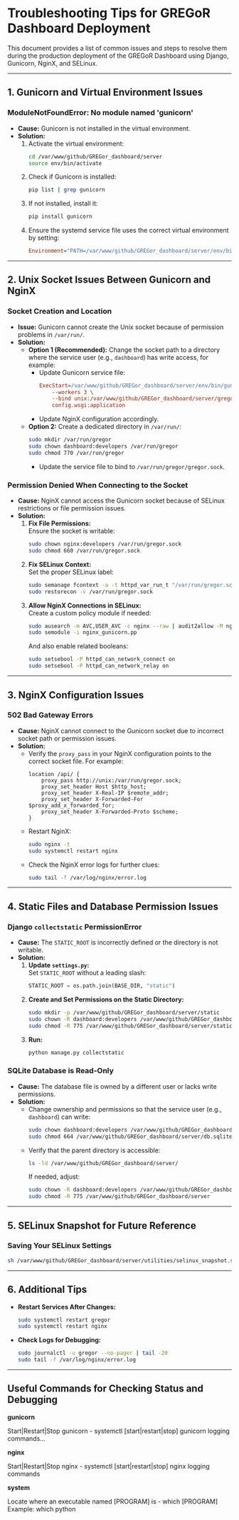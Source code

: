 # Troubleshooting Tips for GREGoR Dashboard Deployment

This document provides a list of common issues and steps to resolve them during the production deployment of the GREGoR Dashboard using Django, Gunicorn, NginX, and SELinux.

---

## 1. Gunicorn and Virtual Environment Issues

### **ModuleNotFoundError: No module named 'gunicorn'**
- **Cause:** Gunicorn is not installed in the virtual environment.
- **Solution:**
  1. Activate the virtual environment:
     ```sh
     cd /var/www/github/GREGor_dashboard/server
     source env/bin/activate
     ```
  2. Check if Gunicorn is installed:
     ```sh
     pip list | grep gunicorn
     ```
  3. If not installed, install it:
     ```sh
     pip install gunicorn
     ```
  4. Ensure the systemd service file uses the correct virtual environment by setting:
     ```ini
     Environment="PATH=/var/www/github/GREGor_dashboard/server/env/bin"
     ```

---

## 2. Unix Socket Issues Between Gunicorn and NginX

### **Socket Creation and Location**
- **Issue:** Gunicorn cannot create the Unix socket because of permission problems in `/var/run/`.
- **Solution:**
  - **Option 1 (Recommended):** Change the socket path to a directory where the service user (e.g., `dashboard`) has write access, for example:
    - Update Gunicorn service file:
      ```ini
      ExecStart=/var/www/github/GREGor_dashboard/server/env/bin/gunicorn \
          --workers 3 \
          --bind unix:/var/www/github/GREGor_dashboard/server/gregor.sock \
          config.wsgi:application
      ```
    - Update NginX configuration accordingly.
  - **Option 2:** Create a dedicated directory in `/var/run/`:
    ```sh
    sudo mkdir /var/run/gregor
    sudo chown dashboard:developers /var/run/gregor
    sudo chmod 770 /var/run/gregor
    ```
    - Update the service file to bind to `/var/run/gregor/gregor.sock`.

### **Permission Denied When Connecting to the Socket**
- **Cause:** NginX cannot access the Gunicorn socket because of SELinux restrictions or file permission issues.
- **Solution:**
  1. **Fix File Permissions:**  
     Ensure the socket is writable:
     ```sh
     sudo chown nginx:developers /var/run/gregor.sock
     sudo chmod 660 /var/run/gregor.sock
     ```
  2. **Fix SELinux Context:**  
     Set the proper SELinux label:
     ```sh
     sudo semanage fcontext -a -t httpd_var_run_t "/var/run/gregor.sock"
     sudo restorecon -v /var/run/gregor.sock
     ```
  3. **Allow NginX Connections in SELinux:**  
     Create a custom policy module if needed:
     ```sh
     sudo ausearch -m AVC,USER_AVC -c nginx --raw | audit2allow -M nginx_gunicorn
     sudo semodule -i nginx_gunicorn.pp
     ```
     And also enable related booleans:
     ```sh
     sudo setsebool -P httpd_can_network_connect on
     sudo setsebool -P httpd_can_network_relay on
     ```

---

## 3. NginX Configuration Issues

### **502 Bad Gateway Errors**
- **Cause:** NginX cannot connect to the Gunicorn socket due to incorrect socket path or permission issues.
- **Solution:**
  - Verify the `proxy_pass` in your NginX configuration points to the correct socket file. For example:
    ```nginx
    location /api/ {
        proxy_pass http://unix:/var/run/gregor.sock;
        proxy_set_header Host $http_host;
        proxy_set_header X-Real-IP $remote_addr;
        proxy_set_header X-Forwarded-For $proxy_add_x_forwarded_for;
        proxy_set_header X-Forwarded-Proto $scheme;
    }
    ```
  - Restart NginX:
    ```sh
    sudo nginx -t
    sudo systemctl restart nginx
    ```
  - Check the NginX error logs for further clues:
    ```sh
    sudo tail -f /var/log/nginx/error.log
    ```

---

## 4. Static Files and Database Permission Issues

### **Django `collectstatic` PermissionError**
- **Cause:** The `STATIC_ROOT` is incorrectly defined or the directory is not writable.
- **Solution:**
  1. **Update `settings.py`:**  
     Set `STATIC_ROOT` without a leading slash:
     ```python
     STATIC_ROOT = os.path.join(BASE_DIR, "static")
     ```
  2. **Create and Set Permissions on the Static Directory:**
     ```sh
     sudo mkdir -p /var/www/github/GREGor_dashboard/server/static
     sudo chown -R dashboard:developers /var/www/github/GREGor_dashboard/server/static
     sudo chmod -R 775 /var/www/github/GREGor_dashboard/server/static
     ```
  3. **Run:**
     ```sh
     python manage.py collectstatic
     ```

### **SQLite Database is Read-Only**
- **Cause:** The database file is owned by a different user or lacks write permissions.
- **Solution:**
  - Change ownership and permissions so that the service user (e.g., `dashboard`) can write:
    ```sh
    sudo chown dashboard:developers /var/www/github/GREGor_dashboard/server/db.sqlite3
    sudo chmod 664 /var/www/github/GREGor_dashboard/server/db.sqlite3
    ```
  - Verify that the parent directory is accessible:
    ```sh
    ls -ld /var/www/github/GREGor_dashboard/server/
    ```
    If needed, adjust:
    ```sh
    sudo chown -R dashboard:developers /var/www/github/GREGor_dashboard/server
    sudo chmod -R 775 /var/www/github/GREGor_dashboard/server
    ```

---

## 5. SELinux Snapshot for Future Reference

### **Saving Your SELinux Settings**
```sh
sh /var/www/github/GREGor_dashboard/server/utilities/selinux_snapshot.sh
```

---

## 6. Additional Tips
- **Restart Services After Changes:**
  ```sh
  sudo systemctl restart gregor
  sudo systemctl restart nginx
  ```
- **Check Logs for Debugging:**
  ```sh
  sudo journalctl -u gregor --no-pager | tail -20
  sudo tail -f /var/log/nginx/error.log
  ```

---

## Useful Commands for Checking Status and Debugging

**gunicorn**

Start|Restart|Stop gunicorn - systemctl [start|restart|stop] gunicorn
logging commands...

**nginx**

Start|Restart|Stop nginx - systemctl [start|restart|stop] nginx
logging commands

**system**

Locate where an executable named [PROGRAM] is - which [PROGRAM]
Example:  which python